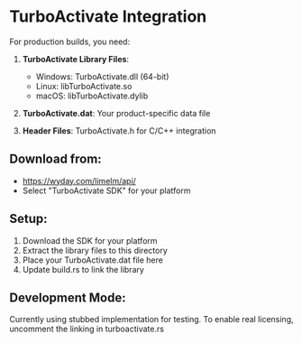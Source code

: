 # TurboActivate Integration

For production builds, you need:

1. **TurboActivate Library Files**:
   - Windows: TurboActivate.dll (64-bit)
   - Linux: libTurboActivate.so
   - macOS: libTurboActivate.dylib

2. **TurboActivate.dat**: Your product-specific data file

3. **Header Files**: TurboActivate.h for C/C++ integration

## Download from:
- https://wyday.com/limelm/api/
- Select "TurboActivate SDK" for your platform

## Setup:
1. Download the SDK for your platform
2. Extract the library files to this directory
3. Place your TurboActivate.dat file here
4. Update build.rs to link the library

## Development Mode:
Currently using stubbed implementation for testing.
To enable real licensing, uncomment the linking in turboactivate.rs
